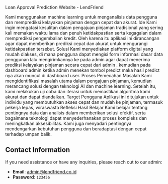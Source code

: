 
Loan Approval Prediction Website - LendFriend

Kami menggunakan machine learning untuk menganalisis data pengguna dan memprediksi kelayakan pinjaman dengan cepat dan akurat.
Ide
Kami ingin mengatasi kesulitan dalam pengajuan pinjaman tradisional yang sering kali memakan waktu lama dan penuh ketidakpastian serta kegagalan dalam memprediksi pengembalian kredit. Oleh karena itu aplikasi ini dirancangan agar dapat memberikan prediksi cepat dan akurat untuk mengurangi ketidakpastian tersebut.
Solusi
Kami menyediakan platform digital yang mudah diakses, di mana pengguna dapat mengisi form informasi dasar data penggunan lalu mengirimkannya ke pada admin agar dapat menerima prediksi kelayakan pinjaman secara cepat dari admin . kemudian pada dashboard admin ketika admin menekan tombol predict maka hasil predict nya akan muncul di dashboard user.
Proses Pemecahan Masalah
Kami mengidentifikasi masalah utama dalam pengajuan pinjaman, kemudian merancang solusi dengan teknologi AI dan machine learning. Setelah itu, kami melakukan uji coba dan iterasi untuk memastikan algoritma kami akurat dan dapat diandalkan.
Target Pengguna
Aplikasi ini ditujukan untuk individu yang membutuhkan akses cepat dan mudah ke pinjaman, termasuk pekerja lepas, wiraswasta 
Refleksi Hasil Belajar
Kami belajar tentang pentingnya data dan analisis dalam memberikan solusi efektif, serta bagaimana teknologi dapat menyederhanakan proses kompleks dan meningkatkan aksesibilitas. Kami juga menyadari pentingnya mendengarkan kebutuhan pengguna dan beradaptasi dengan cepat terhadap umpan balik.

## Contact Information

If you need assistance or have any inquiries, please reach out to our admin:

- **Email**: [admin@lendfriend.co.id](mailto:admin@lendfriend.co.id)
- **Password**: `123456`

